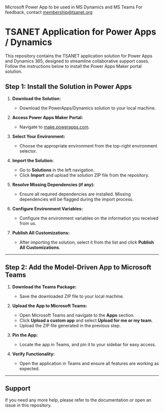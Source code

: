 Microsoft Power App to be used in MS Dynamics and MS Teams
For feedback, contact membership@tsanet.org

# TSANET Application for Power Apps / Dynamics

This repository contains the TSANET application solution for Power Apps and Dynamics 365, designed to streamline collaborative support cases. Follow the instructions below to install the Power Apps Maker portal solution.

## Step 1: Install the Solution in Power Apps

1. **Download the Solution:**
   - Download the PowerApps/Dynamics solution to your local machine.

2. **Access Power Apps Maker Portal:**
   - Navigate to [make.powerapps.com](https://make.powerapps.com).

3. **Select Your Environment:**
   - Choose the appropriate environment from the top-right environment selector.

4. **Import the Solution:**
   - Go to **Solutions** in the left navigation.
   - Click **Import** and upload the solution ZIP file from the repository.

5. **Resolve Missing Dependencies (if any):**
   - Ensure all required dependencies are installed. Missing dependencies will be flagged during the import process.

6. **Configure Environment Variables:**
   - Configure the environment variables on the information you received from us.

7. **Publish All Customizations:**
   - After importing the solution, select it from the list and click **Publish All Customizations**.

---

## Step 2: Add the Model-Driven App to Microsoft Teams

1. **Download the Teams Package:**
   - Save the downloaded ZIP file to your local machine.

2. **Upload the App to Microsoft Teams:**
   - Open Microsoft Teams and navigate to the **Apps** section.
   - Click **Upload a custom app** and select **Upload for me or my team**.
   - Upload the ZIP file generated in the previous step.

3. **Pin the App:**
   - Locate the app in Teams, and pin it to your sidebar for easy access.

4. **Verify Functionality:**
   - Open the application in Teams and ensure all features are working as expected.

---


## Support

If you need any more help, please refer to the documentation or open an issue in this repository.
